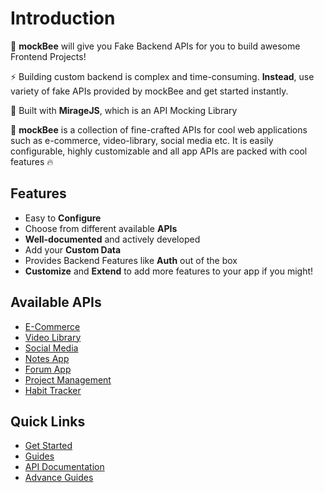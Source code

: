 # Introduction

🚀 **mockBee** will give you Fake Backend APIs for you to build awesome Frontend Projects!

⚡ Building custom backend is complex and time-consuming. **Instead**, use variety of fake APIs provided by mockBee and get started instantly.

🌌 Built with **MirageJS**, which is an API Mocking Library

🤩 **mockBee** is a collection of fine-crafted APIs for cool web applications such as e-commerce, video-library, social media etc. It is easily configurable, highly customizable and all app APIs are packed with cool features 🔥

## Features

- Easy to **Configure**
- Choose from different available **APIs**
- **Well-documented** and actively developed
- Add your **Custom Data**
- Provides Backend Features like **Auth** out of the box
- **Customize** and **Extend** to add more features to your app if you might!

## Available APIs

- [E-Commerce](api/apps/e-commerce)
- [Video Library](api/apps/video-library)
- [Social Media](api/apps/social-media)
- [Notes App](api/apps/notes-app)
- [Forum App](api/apps/forum-app)
- [Project Management](api/apps/project-management)
- [Habit Tracker](api/apps/habit-tracker)

## Quick Links

- [Get Started](installation)
- [Guides](why-miragejs-mock-backend)
- [API Documentation](api/introduction)
- [Advance Guides](main-concepts)
